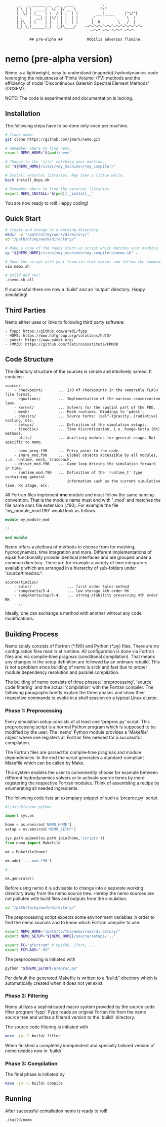 ```
      _   _ ______ __  __  ____             .                 
     | \ | |  ____|  \/  |/ __ \           ":"
     |  \| | |__  | \  / | |  | |        ___:____     |"\/"|
     | . ` |  __| | |\/| | |  | |      ,'        `.    \  / 
     | |\  | |____| |  | | |__| |      |  O        \___/  |
     |_| \_|______|_|  |_|\____/    -~^~^~^~^~^~^~^~^~^~^~^~^~
                                      -~^~^ ~^~ ^~^~^ ~^~^-

           ## pre-alpha ##           Mobilis adversus flumine. 
```

# nemo (pre-alpha version) #

Nemo is a lightweight, easy to understand (magneto)-hydrodynamics code
leveraging the robustness of 'Finite Volume' (FV) methods and the
efficiency of nodal 'Discontinuous Galerkin Spectral Element Methods' (DGSEM).

NOTE: The code is experimental and documentation is lacking.

## Installation ##

The following steps have to be done only once per machine.

```bash
# Clone nemo.
git clone https://github.com/jmark/nemo.git

# Remember where to find nemo.
export NEMO_HOME="$(pwd)/nemo"

# Change to the 'site' matching your machine.
cd "${NEMO_HOME}/sites/<my_machine>/<my_compiler>"

# Install external libraries. May take a little while.
bash install_deps.sh

# Remember where to find the external libraries.
export NEMO_INSTALL="$(pwd)/__install__'
```

You are now ready to roll! Happy coding!

## Quick Start ##

```bash
# Create and change to a working directory.
mkdir -p "/path/of/my/work/directory/"
cd "/path/of/my/work/directory/"

# Make a copy of the handy start-up script which matches your machine.
cp "${NEMO_HOME}/sites/<my_machine>/<my_compiler>/nemo.sh" .

# Open the script with your favorite text editor and follow the comments.
vim nemo.sh

# Build and run!
./nemo.sh all
```

If successful there are now a 'build' and an 'output' directory. Happy simulating!

## Third Parties ##

Nemo either uses or links to following third party software:

    - fypp: https://github.com/aradi/fypp
    - HDF5: https://www.hdfgroup.org/solutions/hdf5/
    - p4est: https://www.p4est.org/
    - FMM3D: https://github.com/flatironinstitute/FMM3D

## Code Structure ##

The directory structure of the sources is simple and intuitively named. It contains:

```
source/
    - checkpoint/       ... I/O of checkpoints in the venerable FLASH file format.
    - equations/        ... Implementation of the various conservation laws.
    - kernel/           ... Solvers for the spatial part of the PDE.
    - mesh/             ... Mesh routines. Bindings to 'p4est'.
    - physics/          ... Source terms: (self-)gravity, (radiative) cooling, etc.
    - setups/           ... Definition of the simulation setups.
    - timedisc/         ... Time discretization, i.e. Runge-Kutta (RK) methods.
    - utils/            ... Auxiliary modules for general usage. Not specific to nemo.

    - nemo_prog.f90     ... Entry point to the code.
    - share_mod.f90     ... Global objects accessible by all modules, i.e. runtime, mesh, traceback.
    - driver_mod.f90    ... Game loop driving the simulation forward in time.
    - runtime_mod.f90   ... Definition of the 'runtime_t' type containing general
                            information such as the current simulation time, RK stage, etc.
```

All Fortran files implement **one** module and must follow the same naming
convention. That is the module name must end with '\_mod' and matches the file
name sans file extension (.f90). For example the file 'my\_module\_mod.f90' would look as
follows.
```fortran
module my_module_mod

!! ...

end module
```

Nemo offers a plethora of methods to choose from for meshing, hydrodynamics,
time integration and more. Different implementations of equal functionality
provide identical interfaces and are grouped under a common directory. There
are for example a variety of time integrators available which are arranged
in a hierarchy of sub-folders under 'source/timedisc/'.
```
source/timdisc/
    - euler/                ... first order Euler method
    - rungekutta/5-4        ... low storage 4th order RK
    - rungekutta/ssp/5-4    ... strong-stability preserving 4th order RK
    - ...
```

Ideally, one can exchange a method with another without any code modifications.

## Building Process ##

Nemo solely consists of Fortran (\*.f90) and Python (\*.py) files. There are no
configuration files read in at runtime. All configuration is done via Fortran
files and via compile-time pragmas (conditional compilation). That means any
changes in the setup definition are followed by an ordinary rebuild. This
is not a problem since building of nemo is slick and fast due to proper
module dependency resolution and parallel compilation.

The building of nemo consists of three phases: 'preprocessing', 'source code
filtering' and the actual 'compilation' with the Fortran compiler. The
following paragraphs briefly explain the three phases and show their respective
commands to evoke in a shell session on a typical Linux cluster.

### Phase 1: Preprocessing ###

Every simulation setup consists of at least one 'preproc.py' script. This
preprocessing script is a normal Python program which is supposed to be modified
by the user. The 'nemo' Python module provides a 'Makefile' object where one
registers all Fortran files needed for a successful compilation.

The Fortran files are parsed for compile-time pragmas and module dependencies.
In the end the script generates a standard-compliant Makefile which can be
called by Make.

This system enables the user to conveniently choose for example between
different hydrodynamics solvers or to activate source terms by mere registering
the respective Fortran modules. Think of assembling a recipe by enumerating all
needed ingredients.

The following code lists an exemplary snippet of such a 'preproc.py' script.
```python
#!/usr/bin/env python

import sys,os

home = os.environ['NEMO_HOME']
setup = os.environ['NEMO_SETUP']

sys.path.append(os.path.join(home,'scripts'))
from nemo import Makefile

mk = Makefile(home)

mk.add('..._mod.f90')

# ...

mk.generate()
```

Before using nemo it is advisable to change into a separate working directory
away from the nemo source tree. Hereby the nemo sources are not polluted with
build files and outputs from the simulation.

```bash
cd "/path/to/my/work/directory/"
```

The preprocessing script expects some environment variables in order to find
the nemo sources and to know which Fortran compiler to use.

```bash
export NEMO_HOME="/path/to/the/nemo/root/directory/"
export NEMO_SETUP="${NEMO_HOME}/source/setups/..."

export FC="gfortram" # mpif90, ifort, ...
export FCFLAGS="-O3"
```

The preprocessing is initiated with
```bash
python "${NEMO_SETUP}/preproc.py"
```

Per default the generated Makefile is written to a 'build/' directory which is
automatically created when it does not yet exist.

### Phase 2: Filtering ###

Nemo utilizes a sophisticated macro system provided by the source code filter
program 'fypp'. Fypp reads an original Fortan file from the nemo source tree
and writes a filtered version to the 'build/' directory.

The source code filtering is initiated with
```bash
make -j4 -C build/ filter
```

When finished a completely independent and specially tailored version of nemo
resides now in 'build/'.

### Phase 3: Compilation ###

The final phase is initiated by
```bash
make -j4 -C build/ compile
```

## Running ##
After successful compilation nemo is ready to roll!

```bash
./build/nemo
```
